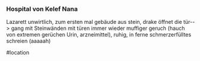 ### Hospital von Kelef Nana
Lazarett
unwirtlich, zum ersten mal gebäude aus stein, drake öffnet die tür--> gang mit Steinwänden mit türen immer wieder
muffiger geruch (hauch von extremen gerüchen Urin, arzneimittel), ruhig, in ferne schmerzerfülltes schreien (aaaaah)

#location 